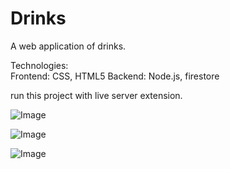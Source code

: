 # Drinks

A web application of drinks. 

Technologies:\
Frontend: CSS, HTML5
Backend: Node.js, firestore

run this project with live server extension.

![Image](https://res.cloudinary.com/dtwqtpteb/image/upload/v1609169080/gaxsripwk5lckooapn9k.png
)

![Image](https://res.cloudinary.com/dtwqtpteb/image/upload/v1609169093/af5u9j6dktjqkxqwofv5.png
)

![Image](https://res.cloudinary.com/dtwqtpteb/image/upload/v1609169605/mupbfoigiuvvgf3wrjaj.png
)
